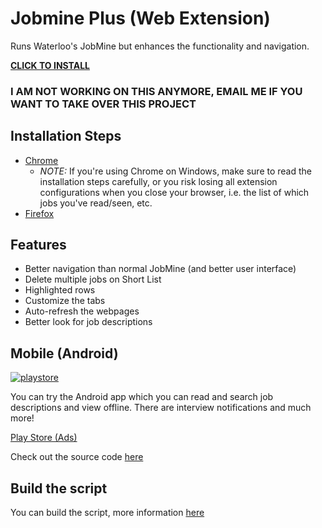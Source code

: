 # Jobmine Plus (Web Extension)

Runs Waterloo's JobMine but enhances the functionality and navigation. 

[**CLICK TO INSTALL**](https://raw.githubusercontent.com/matthewn4444/jobmine-plus-extension/master/jobmine_plus.user.js)

### I AM NOT WORKING ON THIS ANYMORE, EMAIL ME IF YOU WANT TO TAKE OVER THIS PROJECT

## Installation Steps

- [Chrome](https://github.com/matthewn4444/jobmine-plus-extension/wiki/Chrome)
    - *NOTE:* If you're using Chrome on Windows, make sure to read the installation steps carefully, or you risk losing all extension configurations when you close your browser, i.e. the list of which jobs you've read/seen, etc. 
- [Firefox](https://github.com/matthewn4444/jobmine-plus-extension/wiki/Firefox)

 
## Features

- Better navigation than normal JobMine (and better user interface)
- Delete multiple jobs on Short List
- Highlighted rows
- Customize the tabs
- Auto-refresh the webpages
- Better look for job descriptions

## Mobile (Android)

[![playstore](http://imagizer.imageshack.us/a/img823/6480/googleplayicon.png)](https://play.google.com/store/apps/details?id=com.jobmineplus.mobilepro)

You can try the Android app which you can read and search job descriptions and view offline.
There are interview notifications and much more!


[Play Store (Ads)](https://play.google.com/store/apps/details?id=com.jobmineplus.mobile)


Check out the source code [here](https://github.com/matthewn4444/Jobmine-Plus)

## Build the script

You can build the script, more information [here](https://github.com/matthewn4444/jobmine-plus-extension/wiki/Build-from-Source)
